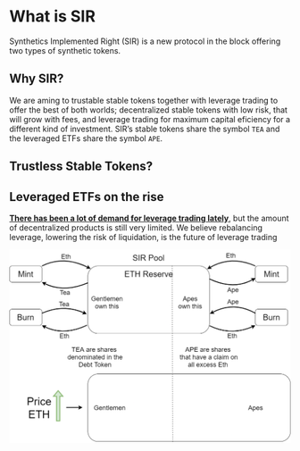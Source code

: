 # What is SIR

Synthetics Implemented Right (SIR) is a new protocol in the block offering two types of synthetic tokens.


## Why SIR?

We are aming to trustable stable tokens together with leverage trading to offer the best of both worlds; decentralized stable tokens with low risk, that will grow with fees, and leverage trading for maximum capital eficiency for a different kind of investment.
SIR’s stable tokens share the symbol `TEA` and the leveraged ETFs share the symbol `APE`.

## Trustless Stable Tokens?



## Leveraged ETFs on the rise

**[There has been a lot of demand for leverage trading lately](https://finance.yahoo.com/news/ethereum-based-leverage-trading-protocol-162512422.html?guccounter=1)**, but the amount of decentralized products is still very limited.
We believe rebalancing leverage, lowering the risk of liquidation, is the future of leverage trading



![Docs Version Dropdown](/img/intro/pool-diagram.png)